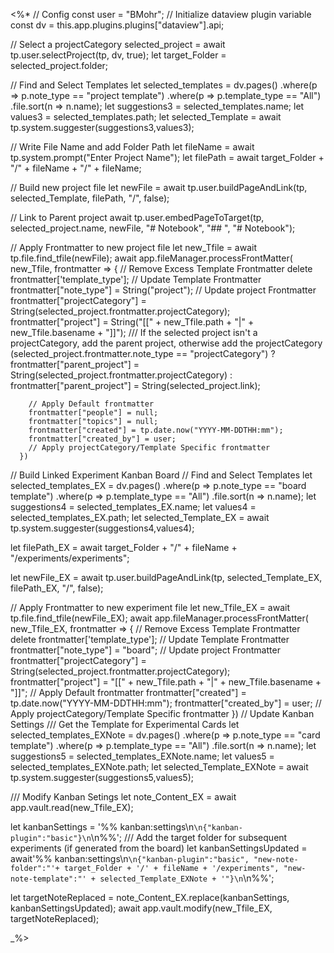 <%*
// Config
const user = "BMohr";
// Initialize dataview plugin variable
const dv = this.app.plugins.plugins["dataview"].api;

// Select a projectCategory
selected_project = await tp.user.selectProject(tp, dv, true);
let target_Folder = selected_project.folder;

// Find and Select Templates
let selected_templates = dv.pages()
	.where(p => p.note_type == "project template")
	.where(p => p.template_type == "All")
	.file.sort(n => n.name);
let suggestions3 = selected_templates.name;
let values3 = selected_templates.path;
let selected_Template = await tp.system.suggester(suggestions3,values3);	

// Write File Name and add Folder Path
let fileName = await tp.system.prompt("Enter Project Name");
let filePath = await target_Folder + "/" + fileName + "/" + fileName;

// Build new project file
let newFile = await tp.user.buildPageAndLink(tp, selected_Template, filePath, "/", false); 

// Link to Parent project
await tp.user.embedPageToTarget(tp, selected_project.name, newFile, "# Notebook", "## ", "# Notebook");

// Apply Frontmatter to new project file
let new_Tfile = await tp.file.find_tfile(newFile);
await app.fileManager.processFrontMatter(
      new_Tfile,
      frontmatter => {
		// Remove Excess Template Frontmatter
		delete frontmatter['template_type'];
		// Update Template Frontmatter
		frontmatter["note_type"] = String("project");
		// Update project Frontmatter
		frontmatter["projectCategory"] = String(selected_project.frontmatter.projectCategory);	
		frontmatter["project"] = String("[[" + new_Tfile.path + "|" + new_Tfile.basename + "]]");
		/// If the selected project isn't a projectCategory, add the parent project, otherwise add the projectCategory
		(selected_project.frontmatter.note_type == "projectCategory") ? frontmatter["parent_project"] = String(selected_project.frontmatter.projectCategory) : frontmatter["parent_project"] = String(selected_project.link);

        // Apply Default frontmatter
		frontmatter["people"] = null;
        frontmatter["topics"] = null;
        frontmatter["created"] = tp.date.now("YYYY-MM-DDTHH:mm");
        frontmatter["created_by"] = user; 
        // Apply projectCategory/Template Specific frontmatter
      })

// Build Linked Experiment Kanban Board
// Find and Select Templates
let selected_templates_EX = dv.pages()
	.where(p => p.note_type == "board template")
	.where(p => p.template_type == "All")
	.file.sort(n => n.name);
let suggestions4 = selected_templates_EX.name;
let values4 = selected_templates_EX.path;
let selected_Template_EX = await tp.system.suggester(suggestions4,values4);

let filePath_EX = await target_Folder + "/" + fileName + "/experiments/experiments";

let newFile_EX = await tp.user.buildPageAndLink(tp, selected_Template_EX, filePath_EX, "/", false); 

// Apply Frontmatter to new experiment file
let new_Tfile_EX = await tp.file.find_tfile(newFile_EX);
await app.fileManager.processFrontMatter(
      new_Tfile_EX,
      frontmatter => {
		// Remove Excess Template Frontmatter
		delete frontmatter['template_type'];
		// Update Template Frontmatter
		frontmatter["note_type"] = "board";
		// Update project Frontmatter
		frontmatter["projectCategory"] = String(selected_project.frontmatter.projectCategory);	
		frontmatter["project"] = "[[" + new_Tfile.path + "|" + new_Tfile.basename + "]]";
        // Apply Default frontmatter
        frontmatter["created"] = tp.date.now("YYYY-MM-DDTHH:mm");
        frontmatter["created_by"] = user; 
        // Apply projectCategory/Template Specific frontmatter
      })
// Update Kanban Settings
/// Get the Template for Experimental Cards
let selected_templates_EXNote = dv.pages()
	.where(p => p.note_type == "card template")
	.where(p => p.template_type == "All")
	.file.sort(n => n.name);
let suggestions5 = selected_templates_EXNote.name;
let values5 = selected_templates_EXNote.path;
let selected_Template_EXNote = await tp.system.suggester(suggestions5,values5);

/// Modify Kanban Setings
let note_Content_EX = await app.vault.read(new_Tfile_EX);

let kanbanSettings = '%% kanban:settings\n```\n{"kanban-plugin":"basic"}\n```\n%%';
/// Add the target folder for subsequent experiments (if generated from the board)
let kanbanSettingsUpdated = await'%% kanban:settings\n```\n{"kanban-plugin":"basic", "new-note-folder":"'+ target_Folder + '/' + fileName + '/experiments", "new-note-template":"' + selected_Template_EXNote + '"}\n```\n%%';

let targetNoteReplaced = note_Content_EX.replace(kanbanSettings, kanbanSettingsUpdated);
await app.vault.modify(new_Tfile_EX, targetNoteReplaced);

_%>


